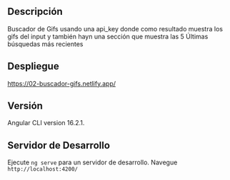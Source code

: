 ## Descripción

Buscador de Gifs usando una api_key donde como resultado muestra los gifs del input y también hayn una sección que muestra las 5 Últimas búsquedas más recientes 

## Despliegue

https://02-buscador-gifs.netlify.app/

## Versión

Angular CLI version 16.2.1.

## Servidor de Desarrollo

Ejecute `ng serve` para un servidor de desarrollo.
Navegue `http://localhost:4200/`